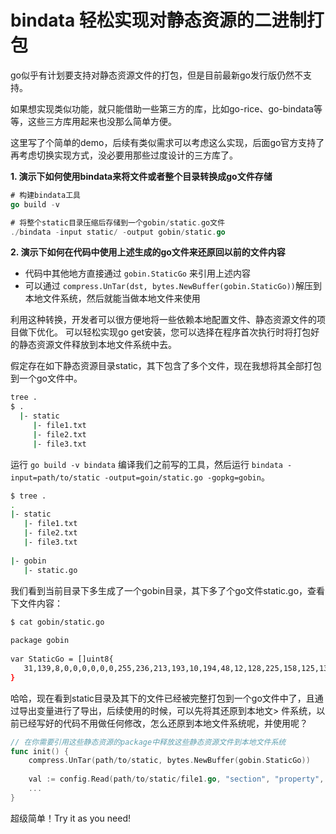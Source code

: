 # bindata 轻松实现对静态资源的二进制打包

go似乎有计划要支持对静态资源文件的打包，但是目前最新go发行版仍然不支持。

如果想实现类似功能，就只能借助一些第三方的库，比如go-rice、go-bindata等等，这些三方库用起来也没那么简单方便。

这里写了个简单的demo，后续有类似需求可以考虑这么实现，后面go官方支持了再考虑切换实现方式，没必要用那些过度设计的三方库了。

**1. 演示下如何使用bindata来将文件或者整个目录转换成go文件存储**

```go
# 构建bindata工具
go build -v

# 将整个static目录压缩后存储到一个gobin/static.go文件
./bindata -input static/ -output gobin/static.go
```

**2. 演示下如何在代码中使用上述生成的go文件来还原回以前的文件内容**

- 代码中其他地方直接通过 `gobin.StaticGo` 来引用上述内容
- 可以通过 `compress.UnTar(dst, bytes.NewBuffer(gobin.StaticGo))`解压到本地文件系统，然后就能当做本地文件来使用

利用这种转换，开发者可以很方便地将一些依赖本地配置文件、静态资源文件的项目做下优化。
可以轻松实现go get安装，您可以选择在程序首次执行时将打包好的静态资源文件释放到本地文件系统中去。

假定存在如下静态资源目录static，其下包含了多个文件，现在我想将其全部打包到一个go文件中。
   
```bash
tree .
$ .
  |- static
     |- file1.txt
     |- file2.txt
     |- file3.txt
```
   
运行 `go build -v bindata` 编译我们之前写的工具，然后运行 `bindata -input=path/to/static -output=goin/static.go -gopkg=gobin`。
   
```bash
$ tree .
.
|- static
   |- file1.txt
   |- file2.txt
   |- file3.txt
   
|- gobin
   |- static.go
```
   
我们看到当前目录下多生成了一个gobin目录，其下多了个go文件static.go，查看下文件内容：
   
```bash
$ cat gobin/static.go
   
package gobin
   
var StaticGo = []uint8{
   31,139,8,0,0,0,0,0,0,255,236,213,193,10,194,48,12,128,225,158,125,138,62,129,36,77,219,60,79,15,171,171,136,7,91,65,124,122,105,39,13   1,29,244,182,58,89,190,75,24,140,209,145,253,44,166,203,128,199,242,40,106,61,0,0,222,218,54,217,187,54,193,76,215,13,178,66,98,240,2   36,25,136,21,32,121,100,165,97,197,51,205,238,185,132,155,2,120,142,225,122,58,167,225,211,125,185,132,24,191,60,231,253,42,243,252,1   9,101,76,89,167,172,235,119,160,241,240,235,227,136,206,234,222,205,150,250,183,78,250,239,104,209,191,145,254,247,166,238,157,182,21   2,191,155,254,255,134,164,255,30,22,253,147,244,47,132,16,123,241,10,0,0,255,255,106,242,211,179,0,16,0,0,
}
```
   
哈哈，现在看到static目录及其下的文件已经被完整打包到一个go文件中了，且通过导出变量进行了导出，后续使用的时候，可以先将其还原到本地文>   件系统，以前已经写好的代码不用做任何修改，怎么还原到本地文件系统呢，并使用呢？
   
```go
// 在你需要引用这些静态资源的package中释放这些静态资源文件到本地文件系统
func init() {
    compress.UnTar(path/to/static, bytes.NewBuffer(gobin.StaticGo))
   
    val := config.Read(path/to/static/file1.go, "section", "property", defaultValue)
    ...
}
```

超级简单！Try it as you need!